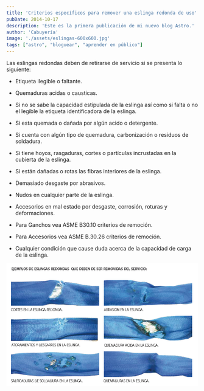 ```yaml
---
title: 'Criterios específicos para remover una eslinga redonda de uso'
pubDate: 2014-10-17
description: 'Este es la primera publicación de mi nuevo blog Astro.'
author: 'Cabuyería'
image: './assets/eslingas-600x600.jpg'
tags: ["astro", "bloguear", "aprender en público"]
---
```


Las eslingas redondas deben de retirarse de servicio si se presenta lo siguiente:

- Etiqueta ilegible o faltante.

- Quemaduras acidas o causticas.

- Si no se sabe la capacidad estipulada de la eslinga así como si falta o no el legible la etiqueta identificadora de la eslinga.

- Si esta quemada o dañada por algún acido o detergente.

- Si cuenta con algún tipo de quemadura, carbonización o residuos de soldadura.

- Si tiene hoyos, rasgaduras, cortes o partículas incrustadas en la cubierta de la eslinga.

- Si están dañadas o rotas las fibras interiores de la eslinga.

- Demasiado desgaste por abrasivos.

- Nudos en cualquier parte de la eslinga.

- Accesorios en mal estado por desgaste, corrosión, roturas y deformaciones.

- Para Ganchos vea ASME B30.10 criterios de remoción.

- Para Accesorios vea ASME B.30.26 criterios de remoción.

- Cualquier condición que cause duda acerca de la capacidad de carga de la eslinga.

![Elemplos de eslingas redondas que deben ser removidas del servicio](../../assets/post-2.png)